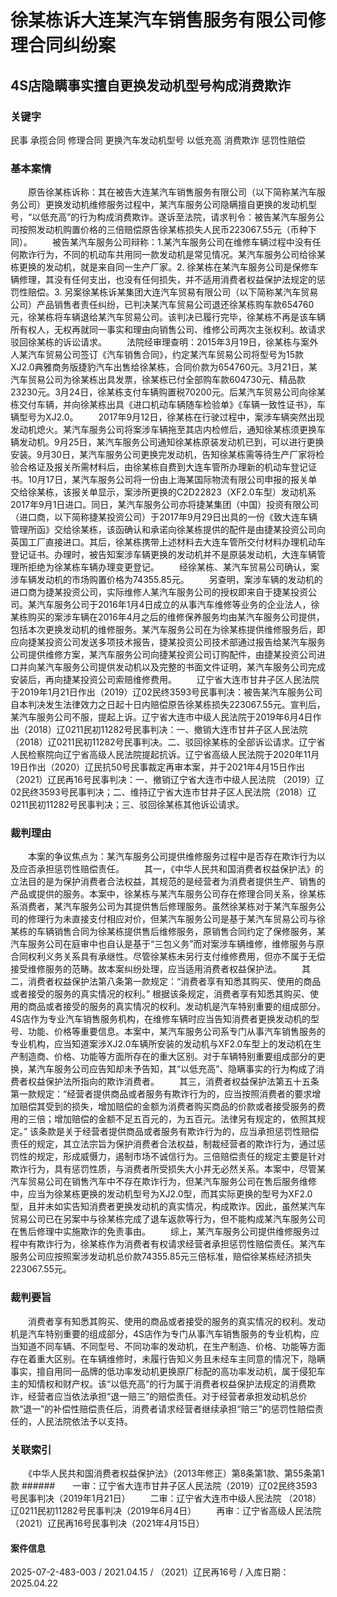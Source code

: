 # 徐某栋诉大连某汽车销售服务有限公司修理合同纠纷案
## 4S店隐瞒事实擅自更换发动机型号构成消费欺诈
### 关键字
民事 承揽合同 修理合同 更换汽车发动机型号 以低充高 消费欺诈 惩罚性赔偿
### 基本案情
　　原告徐某栋诉称：其在被告大连某汽车销售服务有限公司（以下简称某汽车服务公司）更换发动机维修服务过程中，某汽车服务公司隐瞒擅自更换的发动机型号，“以低充高”的行为构成消费欺诈。遂诉至法院，请求判令：被告某汽车服务公司按照发动机购置价格的三倍赔偿原告徐某栋损失人民币223067.55元（币种下同）。
　　被告某汽车服务公司辩称：1.某汽车服务公司在维修车辆过程中没有任何欺诈行为，不同的机动车共用同一款发动机是常见情况。某汽车服务公司给徐某栋更换的发动机，就是来自同一生产厂家。2. 徐某栋在某汽车服务公司是保修车辆修理，其没有任何支出，也没有任何损失，并不适用消费者权益保护法规定的惩罚性赔偿。3. 另案徐某栋诉某集团大连汽车贸易有限公司（以下简称某汽车贸易公司）产品销售者责任纠纷，已判决某汽车贸易公司退还徐某栋购车款654760元，徐某栋将车辆退给某汽车贸易公司。该判决已履行完毕，徐某栋不再是该车辆所有权人，无权再就同一事实和理由向销售公司、维修公司两次主张权利。故请求驳回徐某栋的诉讼请求。
　　法院经审理查明：2015年3月19日，徐某栋与案外人某汽车贸易公司签订《汽车销售合同》，约定某汽车贸易公司将型号为15款XJ2.0典雅商务版捷豹汽车出售给徐某栋，合同价款为654760元。3月21日，某汽车贸易公司为徐某栋出具发票，徐某栋已付全部购车款604730元、精品款23230元。3月24日，徐某栋支付车辆购置税70200元。后某汽车贸易公司向徐某栋交付车辆，并向徐某栋出具《进口机动车辆随车检验单》《车辆一致性证书》，车辆型号为XJ2.0。
　　2017年9月12日，徐某栋在行驶过程中，案涉车辆突然出现发动机熄火。某汽车服务公司将案涉车辆拖至其店内检修后，通知徐某栋须更换车辆发动机。9月25日，某汽车服务公司通知徐某栋原装发动机已到，可以进行更换安装。9月30日，某汽车服务公司更换完发动机，告知徐某栋需等待生产厂家将检验合格证及报关所需材料后，由徐某栋自费到大连车管所办理新的机动车登记证书。10月17日，某汽车服务公司将一份由上海某国际物流有限公司申报的报关单交给徐某栋，该报关单显示，案涉所更换的C2D22823（XF2.0车型）发动机系2017年9月1日进口。同日，某汽车服务公司亦将捷某集团（中国）投资有限公司（进口商，以下简称捷某投资公司）于2017年9月29日出具的一份《致大连车辆管理所函》交给徐某栋，该函确认和承诺向徐某栋提供的配件是由捷某投资公司向英国工厂直接进口。其后，徐某栋携带上述材料去大连车管所交付材料办理机动车登记证书。办理时，被告知案涉车辆更换的发动机并不是原装发动机，大连车辆管理所拒绝为徐某栋车辆办理变更登记。
　　经徐某栋、某汽车贸易公司确认，案涉车辆发动机的市场购置价格为74355.85元。
　　另查明，案涉车辆的发动机的进口商为捷某投资公司，实际维修人某汽车服务公司的授权即来自于捷某投资公司。某汽车服务公司于2016年1月4日成立的从事汽车维修等业务的企业法人，徐某栋购买的案涉车辆在2016年4月之后的维修保养服务均由某汽车服务公司提供，包括本次更换发动机的维修服务。某汽车服务公司在为徐某栋提供维修服务后，即应向捷某投资公司发送多项技术报告，捷某投资公司技术部通过报告给某汽车服务公司提供维修方案，某汽车服务公司向捷某投资公司订购配件，由捷某投资公司进口并向某汽车服务公司提供发动机以及完整的书面文件证明，某汽车服务公司完成安装后，再向捷某投资公司索赔维修费用。
　　辽宁省大连市甘井子区人民法院于2019年1月21日作出（2019）辽02民终3593号民事判决：被告某汽车服务公司自本判决发生法律效力之日起十日内赔偿原告徐某栋损失223067.55元。宣判后，某汽车服务公司不服，提起上诉。辽宁省大连市中级人民法院于2019年6月4日作出（2018）辽0211民初11282号民事判决：一、撤销大连市甘井子区人民法院（2018）辽0211民初11282号民事判决。二、驳回徐某栋的全部诉讼请求。辽宁省人民检察院向辽宁省高级人民法院提起抗诉。辽宁省高级人民法院于2020年11月19日作出（2020）辽民抗50号民事裁定再审本案，并于2021年4月15日作出（2021）辽民再16号民事判决：一、撤销辽宁省大连市中级人民法院 （2019）辽02民终3593号民事判决；二、维持辽宁省大连市甘井子区人民法院（2018）辽0211民初11282号民事判决；三、驳回徐某栋其他诉讼请求。
### 裁判理由
　　本案的争议焦点为：某汽车服务公司提供维修服务过程中是否存在欺诈行为以及应否承担惩罚性赔偿责任。
　　其一，《中华人民共和国消费者权益保护法》的立法目的是为保护消费者合法权益，其规范的是经营者为消费者提供生产、销售的产品或提供的服务。本案中，徐某栋与某汽车服务公司存在修理合同关系，徐某栋系消费者，某汽车服务公司为其提供售后修理服务。虽然徐某栋对于某汽车服务公司的修理行为未直接支付相应对价，但某汽车服务公司是基于某汽车贸易公司与徐某栋的车辆销售合同为徐某栋提供售后维修服务，原销售合同约定了保修服务，某汽车服务公司在庭审中也自认是基于“三包义务”而对案涉车辆维修，维修服务与原合同权利义务关系具有承继性。尽管徐某栋未另行支付维修费用，但亦不属于无偿接受维修服务的范畴。故本案纠纷处理，应当适用消费者权益保护法。
　　其二，消费者权益保护法第八条第一款规定：“消费者享有知悉其购买、使用的商品或者接受的服务的真实情况的权利。” 根据该条规定，消费者享有知悉其购买、使用的商品或者接受的服务的真实情况的权利。发动机是汽车特别重要的组成部分。4S店作为专业汽车销售服务机构，在维修车辆时应当告知消费者更换发动机的型号、功能、价格等重要信息。本案中，某汽车服务公司系专门从事汽车销售服务的专业机构，应当知道案涉XJ2.0车辆所安装的发动机与XF2.0车型上的发动机在生产制造商、价格、功能等方面所存在的重大区别。对于车辆特别重要组成部分的更换，某汽车服务公司应告知却未予告知，其“以低充高”、隐瞒事实的行为构成了消费者权益保护法所指向的欺诈消费者。
　　其三，消费者权益保护法第五十五条第一款规定：“经营者提供商品或者服务有欺诈行为的，应当按照消费者的要求增加赔偿其受到的损失，增加赔偿的金额为消费者购买商品的价款或者接受服务的费用的三倍；增加赔偿的金额不足五百元的，为五百元。法律另有规定的，依照其规定。” 该条款是关于经营者提供商品或者服务有欺诈行为的，应当承担惩罚性赔偿责任的规定，其立法宗旨为保护消费者合法权益，制裁经营者的欺诈行为，通过惩罚性的规定，形成威慑力，遏制市场不诚信行为。三倍赔偿责任的规定主要是针对欺诈行为，具有惩罚性质，与消费者所受损失大小并无必然关系。本案中，尽管某汽车贸易公司在销售汽车中不存在欺诈行为，但某汽车服务公司在售后服务维修中，应当为徐某栋更换的发动机型号为XJ2.0型，而其实际更换的型号为XF2.0型，且并未如实告知消费者更换发动机的真实情况，构成欺诈。因此，虽然某汽车贸易公司已在另案中与徐某栋完成了退车返款等行为，但不能构成某汽车服务公司在售后修理中实施欺诈的免责事由。
　　综上，某汽车服务公司提供维修服务过程中有欺诈行为，徐某栋作为消费者有权请求经营者承担惩罚性赔偿责任。某汽车服务公司应按照案涉发动机总价款74355.85元三倍标准，赔偿徐某栋经济损失223067.55元。
### 裁判要旨
　　消费者享有知悉其购买、使用的商品或者接受的服务的真实情况的权利。发动机是汽车特别重要的组成部分，4S店作为专门从事汽车销售服务的专业机构，应当知道不同车辆、不同型号、不同功率的发动机，在生产制造、价格、功能等方面存在着重大区别。在车辆维修时，未履行告知义务且未经车主同意的情况下，隐瞒事实，擅自用同一品牌的低功率发动机更换原厂标配的高功率发动机，属于侵犯车主的知情权和财产权。该“以低充高”的行为属于消费者权益保护法规定的消费欺诈，经营者应当依法承担“退一赔三”的赔偿责任。对于经营者承担发动机总价款“退一”的补偿性赔偿责任后，消费者请求经营者继续承担“赔三”的惩罚性赔偿责任的，人民法院依法予以支持。
### 关联索引
　　《中华人民共和国消费者权益保护法》（2013年修正）第8条第1款、第55条第1款
######　　一审：辽宁省大连市甘井子区人民法院（2019）辽02民终3593号民事判决（2019年1月21日）
　　二审：辽宁省大连市中级人民法院 （2018）辽0211民初11282号民事判决（2019年6月4日）
　　再审：辽宁省高级人民法院（2021）辽民再16号民事判决（2021年4月15日）
#### 案件信息
2025-07-2-483-003 / 2021.04.15 / （2021）辽民再16号 / 入库日期：2025.04.22
